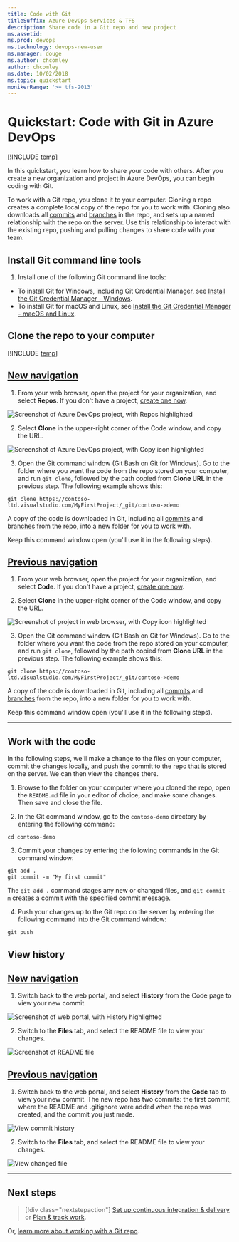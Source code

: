 ```yaml
---
title: Code with Git
titleSuffix: Azure DevOps Services & TFS 
description: Share code in a Git repo and new project 
ms.assetid: 
ms.prod: devops
ms.technology: devops-new-user
ms.manager: douge
ms.author: chcomley
author: chcomley
ms.date: 10/02/2018
ms.topic: quickstart
monikerRange: '>= tfs-2013'
---
```


# Quickstart: Code with Git in Azure DevOps

[!INCLUDE [temp](../_shared/version-vsts-tfs-all-versions.md)]

In this quickstart, you learn how to share your code with others. After you create a new organization and project in Azure DevOps, you can begin coding with Git.

To work with a Git repo, you clone it to your computer. Cloning a repo creates a complete local copy of the repo for you to work with. Cloning also downloads all [commits](../repos/git/commits.md) and [branches](../repos/git/branches.md) in the repo, and sets up a named relationship with the repo on the server. Use this relationship to interact with the existing repo, pushing and pulling changes to share code with your team.

## Install Git command line tools

1. Install one of the following Git command line tools:

  - To install Git for Windows, including Git Credential Manager, see [Install the Git Credential Manager - Windows](../repos/git/set-up-credential-managers.md#windows).
  - To install Git for macOS and Linux, see [Install the Git Credential Manager - macOS and Linux](../repos/git/set-up-credential-managers.md#macos-and-linux).

## Clone the repo to your computer

[!INCLUDE [temp](../boards/_shared/new-agile-hubs-feature.md)]

## [New navigation](#tab/new-nav)

1. From your web browser, open the project for your organization, and select **Repos**. If you don't have a project, [create one now](sign-up-invite-teammates.md).

  ![Screenshot of Azure DevOps project, with Repos highlighted](_img/project-select-repos-vert.png)

2. Select **Clone** in the upper-right corner of the Code window, and copy the URL.
  
  ![Screenshot of Azure DevOps project, with Copy icon highlighted](_img/code-with-git-clone-repo.png)


3. Open the Git command window (Git Bash on Git for Windows). Go to the folder where you want the code from the repo stored on your computer, and run `git clone`, followed by the path copied from **Clone URL** in the previous step. The following example shows this:

  ```
  git clone https://contoso-ltd.visualstudio.com/MyFirstProject/_git/contoso->demo
  ```
  
  A copy of the code is downloaded in Git, including all [commits](../repos/git/commits.md) and [branches](../repos/git/branches.md) from the repo, into a new folder for you to work with.

  Keep this command window open (you'll use it in the following steps).

## [Previous navigation](#tab/previous-nav)

1. From your web browser, open the project for your organization, and select **Code**. If you don't have a project, [create one now](sign-up-invite-teammates.md).

2. Select **Clone** in the upper-right corner of the Code window, and copy the URL.

  ![Screenshot of project in web browser, with Copy icon highlighted](_img/code-with-git-clone-repo-prev.png)


3. Open the Git command window (Git Bash on Git for Windows). Go to the folder where you want the code from the repo stored on your computer, and run `git clone`, followed by the path copied from **Clone URL** in the previous step. The following example shows this:

  ```
  git clone https://contoso-ltd.visualstudio.com/MyFirstProject/_git/contoso->demo
  ```
  
  A copy of the code is downloaded in Git, including all [commits](../repos/git/commits.md) and [branches](../repos/git/branches.md) from the repo, into a new folder for you to work with.

  Keep this command window open (you'll use it in the following steps).

---

## Work with the code

In the following steps, we'll make a change to the files on your computer, commit the changes locally, and push the commit to the repo that is stored on the server. We can then view the changes there.

1. Browse to the folder on your computer where you cloned the repo, open the `README.md` file in your editor of choice, and make some changes. Then save and close the file.

2. In the Git command window, go to the `contoso-demo` directory by entering the following command: 

  ```
  cd contoso-demo
  ```

3. Commit your changes by entering the following commands in the Git command window:

  ```
  git add .
  git commit -m "My first commit"
  ```

  The `git add .` command stages any new or changed files, and `git commit -m` creates a commit with the specified commit message.

4. Push your changes up to the Git repo on the server by entering the following command into the Git command window:

  ```
  git push
  ```

## View history 

## [New navigation](#tab/new-nav)

1. Switch back to the web portal, and select **History** from the Code page to view your new commit. 

  ![Screenshot of web portal, with History highlighted](_img/code-history-vert.png)

2. Switch to the **Files** tab, and select the README file to view your changes.

  ![Screenshot of README file](_img/first-edit-readme-file.png)

## [Previous navigation](#tab/previous-nav)

1. Switch back to the web portal, and select **History** from the **Code** tab to view your new commit. The new repo has two commits: the first commit, where the README and .gitignore were added when the repo was created, and the commit you just made.

  ![View commit history](../repos/git/_img/repo-mgmt/commit-push.png)

2. Switch to the **Files** tab, and select the README file to view your changes.

  ![View changed file](../repos/git/_img/repo-mgmt/readme-changed-file.png)  

---

## Next steps  

> [!div class="nextstepaction"]
> [Set up continuous integration & delivery](../pipelines/get-started-designer.md?toc=/azure/devops/user-guide/toc.json&bc=/azure/devops/user-guide/breadcrumb/toc.json)
> or
> [Plan & track work](plan-track-work.md).

Or, [learn more about working with a Git repo](../repos/git/index.md).
